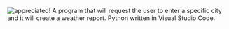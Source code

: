 ![appreciated!](https://github.com/amjpg/weather_forecast/assets/155785605/18b63e7e-a87f-4c7f-abae-9dea1e20288f)
A program that will request the user to enter a specific city and it will create a weather report.
Python written in Visual Studio Code.
